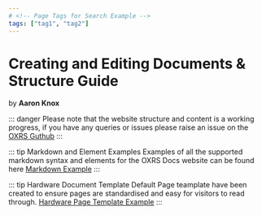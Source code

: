 ```yaml
---
# <!-- Page Tags for Search Example -->
tags: ["tag1", "tag2"]
---
```

<!--Document Creator Example -->
# Creating and Editing Documents & Structure Guide
<p class="maker">by <b>Aaron Knox</b></p>


::: danger
Please note that the website structure and content is a working progress, if you have any queries or issues please raise an issue on the [OXRS Guthub](https://github.com/SuperHouse/OXRS/issues)
:::

::: tip Markdown and Element Examples
Examples of all the supported markdown syntax and elements for the OXRS Docs website can be found here [Markdown Example](/templates/markdown.md)
:::

::: tip Hardware Document Template
Default Page teamplate have been created to ensure pages are standardised and easy for visitors to read through. [Hardware Page Template Example](/templates/hardware-template.md)
:::